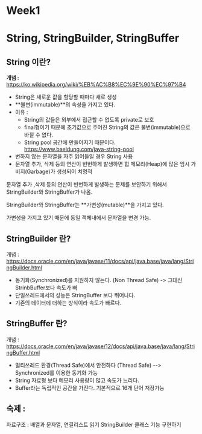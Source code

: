 # Week1

# String, StringBuilder, StringBuffer

## String 이란?

**개념 :** 
https://ko.wikipedia.org/wiki/%EB%AC%B8%EC%9E%90%EC%97%B4

- String은 새로운 값을 할당할 때마다 새로 생성
- **불변(immutable)**의 속성을 가지고 있다.
- 이유 : 
    - String의 값들은 외부에서 접근할 수 없도록 private로 보호
    - final형이기 때문에 초기값으로 주어진 String의 값은 불변(immutable)으로 바뀔 수 없다.
    - String pool 공간에 만들어지기 때문이다. https://www.baeldung.com/java-string-pool
- 변하지 않는 문자열을 자주 읽어들일 경우 String 사용
- 문자열 추가, 삭제 등의 연산이 빈번하게 발생하면 힙 메모리(Heap)에 많은 임시 가비지(Garbage)가 생성되어 치명적


문자열 추가 ,삭제 등의 연산이 빈번하게 발생하는 문제를 보안하기 위해서 StringBuilder와 StringBuffer가 나옴.

StringBuilder와 StringBuffer는 **가변성(mutable)**을 가지고 있다.

가변성을 가지고 있기 때문에 동일 객체내에서 문자열을 변경 가능.

## StringBuilder 란?

개념 : https://docs.oracle.com/en/java/javase/11/docs/api/java.base/java/lang/StringBuilder.html

- 동기화(Synchronized)를 지원하지 않는다. (Non Thread Safe) -> 그대신 StrinbBuffer보다 속도가 빠
- 단일쓰레드에서의 성능은 StringBuffer 보다 뛰어나다.
- 기존의 데이터에 더하는 방식이라 속도가 빠르다.

## StringBuffer 란?

개념 : 
https://docs.oracle.com/en/java/javase/12/docs/api/java.base/java/lang/StringBuffer.html

- 멀티쓰레드 환경(Thread Safe)에서 안전하다 (Thread Safe) --> Synchronized를 이용한 동기화 가능
- String 자료형 보다 메모리 사용량이 많고 속도가 느리다.
- Buffer라는 독립적인 공간을 가진다. 기본적으로 16개 단어 저장가능


## 숙제 : 

자료구조 : 배열과 문자열, 연결리스트 읽기
StringBuilder 클래스 기능 구현하기
